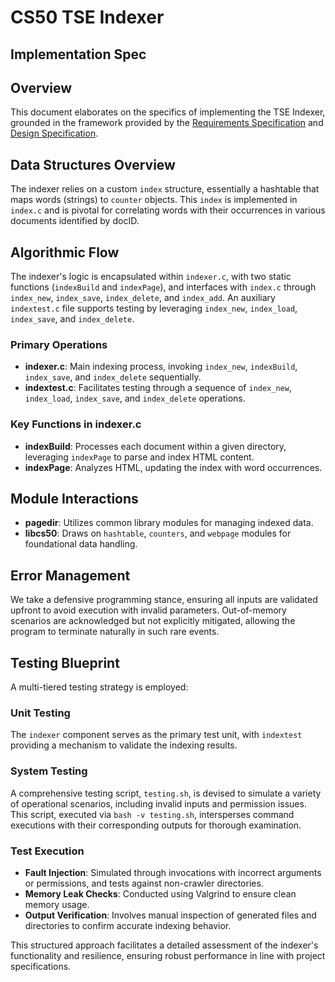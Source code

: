 # CS50 TSE Indexer
## Implementation Spec

## Overview

This document elaborates on the specifics of implementing the TSE Indexer, grounded in the framework provided by the [Requirements Specification](REQUIREMENTS.md) and [Design Specification](DESIGN.md). 

## Data Structures Overview

The indexer relies on a custom `index` structure, essentially a hashtable that maps words (strings) to `counter` objects. This `index` is implemented in `index.c` and is pivotal for correlating words with their occurrences in various documents identified by docID.

## Algorithmic Flow

The indexer's logic is encapsulated within `indexer.c`, with two static functions (`indexBuild` and `indexPage`), and interfaces with `index.c` through `index_new`, `index_save`, `index_delete`, and `index_add`. An auxiliary `indextest.c` file supports testing by leveraging `index_new`, `index_load`, `index_save`, and `index_delete`.

### Primary Operations

- **indexer.c**: Main indexing process, invoking `index_new`, `indexBuild`, `index_save`, and `index_delete` sequentially.
- **indextest.c**: Facilitates testing through a sequence of `index_new`, `index_load`, `index_save`, and `index_delete` operations.

### Key Functions in indexer.c

- **indexBuild**: Processes each document within a given directory, leveraging `indexPage` to parse and index HTML content.
- **indexPage**: Analyzes HTML, updating the index with word occurrences.

## Module Interactions

- **pagedir**: Utilizes common library modules for managing indexed data.
- **libcs50**: Draws on `hashtable`, `counters`, and `webpage` modules for foundational data handling.

## Error Management

We take a defensive programming stance, ensuring all inputs are validated upfront to avoid execution with invalid parameters. Out-of-memory scenarios are acknowledged but not explicitly mitigated, allowing the program to terminate naturally in such rare events.

## Testing Blueprint

A multi-tiered testing strategy is employed:

### Unit Testing

The `indexer` component serves as the primary test unit, with `indextest` providing a mechanism to validate the indexing results.

### System Testing

A comprehensive testing script, `testing.sh`, is devised to simulate a variety of operational scenarios, including invalid inputs and permission issues. This script, executed via `bash -v testing.sh`, intersperses command executions with their corresponding outputs for thorough examination.

### Test Execution

- **Fault Injection**: Simulated through invocations with incorrect arguments or permissions, and tests against non-crawler directories.
- **Memory Leak Checks**: Conducted using Valgrind to ensure clean memory usage.
- **Output Verification**: Involves manual inspection of generated files and directories to confirm accurate indexing behavior.

This structured approach facilitates a detailed assessment of the indexer's functionality and resilience, ensuring robust performance in line with project specifications.
